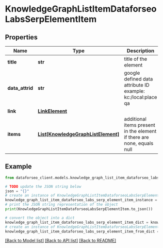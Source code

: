 # KnowledgeGraphListItemDataforseoLabsSerpElementItem


## Properties

Name | Type | Description | Notes
------------ | ------------- | ------------- | -------------
**title** | **str** | title of the element | [optional] 
**data_attrid** | **str** | google defined data attribute ID example: kc:/local:place qa | [optional] 
**link** | [**LinkElement**](LinkElement.md) |  | [optional] 
**items** | [**List[KnowledgeGraphListElement]**](KnowledgeGraphListElement.md) | additional items present in the element if there are none, equals null | [optional] 

## Example

```python
from dataforseo_client.models.knowledge_graph_list_item_dataforseo_labs_serp_element_item import KnowledgeGraphListItemDataforseoLabsSerpElementItem

# TODO update the JSON string below
json = "{}"
# create an instance of KnowledgeGraphListItemDataforseoLabsSerpElementItem from a JSON string
knowledge_graph_list_item_dataforseo_labs_serp_element_item_instance = KnowledgeGraphListItemDataforseoLabsSerpElementItem.from_json(json)
# print the JSON string representation of the object
print(KnowledgeGraphListItemDataforseoLabsSerpElementItem.to_json())

# convert the object into a dict
knowledge_graph_list_item_dataforseo_labs_serp_element_item_dict = knowledge_graph_list_item_dataforseo_labs_serp_element_item_instance.to_dict()
# create an instance of KnowledgeGraphListItemDataforseoLabsSerpElementItem from a dict
knowledge_graph_list_item_dataforseo_labs_serp_element_item_from_dict = KnowledgeGraphListItemDataforseoLabsSerpElementItem.from_dict(knowledge_graph_list_item_dataforseo_labs_serp_element_item_dict)
```
[[Back to Model list]](../README.md#documentation-for-models) [[Back to API list]](../README.md#documentation-for-api-endpoints) [[Back to README]](../README.md)


